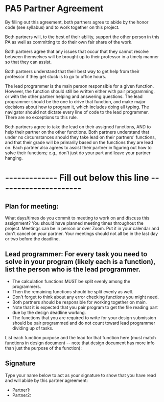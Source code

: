 # PA5 Partner Agreement

By filling out this agreement, both partners agree to abide by the honor code (see syllabus) and to work together on this project.

Both partners will, to the best of their ability, support the other person in this PA as well as committing to do their own fair share of the work.

Both partners agree that any issues that occur that they cannot resolve between themselves will be brought up to their professor in a timely manner so that they can assist.

Both partners understand that their best way to get help from their professor if they get stuck is to go to office hours.

The lead programmer is the main person responsible for a given function. However, the function should still be written either with pair programming, or with the other partner helping and answering questions. 
The lead programmer should be the one to drive that function, and make major decisions about how to program it, which includes doing all typing. The navigator should not dictate every line of code to the lead programmer. There are no exceptions to this rule.

Both partners agree to take the lead on their assigned functions, AND to help their partner on the other functions. Both partners understand that under no circumstances should they take lead on their partners' functions, and that their grade will be primarily based on the functions they are lead on. Each partner also agrees to assist their partner in figuring out how to solve their functions; e.g., don't just do your part and leave your partner hanging.


# ------------- Fill out below this line ---------------------

## Plan for meeting: 
What days/times do you commit to meeting to work on and discuss this assignment? You should have planned meeting times throughout the project. Meetings can be in person or over Zoom. Put it in your calendar and don't cancel on your partner. Your meetings should not all be in the last day or two before the deadline.



## Lead programmer: For every task you need to solve in your program (likely each is a function), list the person who is the lead programmer.
* The calculation functions MUST be split evenly among the programmers. 
* Then the remaining functions should be split evenly as well. 
* Don't forget to think about any error checking functions you might need. 
* Both partners should be responsible for working together on main.
* Note that it is expected that you pair program to get the file reading part due by the design deadline working. 
* The functions that you are required to write for your design submission should be pair programmed and do not count toward lead programmer dividing up of tasks.

List each function purpose and the lead for that function here (must match functions in design document -- note that design document has more info than just the purpose of the function):



## Signature
Type your name below to act as your signature to show that you have read and will abide by this partner agreement:

* Partner1:
* Partner2:

